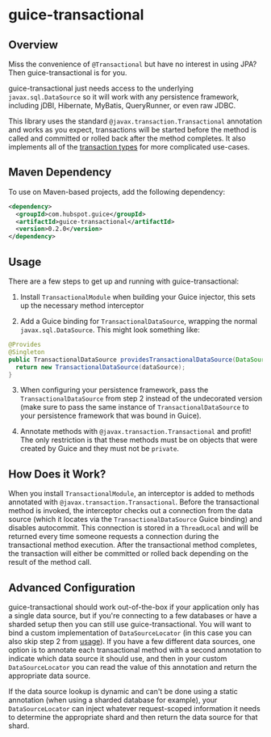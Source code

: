 # guice-transactional

## Overview

Miss the convenience of `@Transactional` but have no interest in using JPA? Then guice-transactional is for you.

guice-transactional just needs access to the underlying `javax.sql.DataSource` so it will work with any persistence framework,
including jDBI, Hibernate, MyBatis, QueryRunner, or even raw JDBC.

This library uses the standard `@javax.transaction.Transactional` annotation and works as you expect, transactions will be
started before the method is called and committed or rolled back after the method completes. It also implements all of the
[transaction types](http://docs.oracle.com/javaee/7/api/javax/transaction/Transactional.TxType.html) for more complicated
use-cases. 

## Maven Dependency

To use on Maven-based projects, add the following dependency:

```xml
<dependency>
  <groupId>com.hubspot.guice</groupId>
  <artifactId>guice-transactional</artifactId>
  <version>0.2.0</version>
</dependency>
```

## Usage

There are a few steps to get up and running with guice-transactional:

1. Install `TransactionalModule` when building your Guice injector, this sets up the necessary method interceptor

2. Add a Guice binding for `TransactionalDataSource`, wrapping the normal `javax.sql.DataSource`. This might look something like:

  ```java
  @Provides
  @Singleton
  public TransactionalDataSource providesTransactionalDataSource(DataSource dataSource) {
    return new TransactionalDataSource(dataSource);
  }
  ```

3. When configuring your persistence framework, pass the `TransactionalDataSource` from step 2 instead of the undecorated
version (make sure to pass the same instance of `TransactionalDataSource` to your persistence framework that was bound in 
Guice).

4. Annotate methods with `@javax.transaction.Transactional` and profit! The only restriction is that these methods must be on
objects that were created by Guice and they must not be `private`.

## How Does it Work?

When you install `TransactionalModule`, an interceptor is added to methods annotated with `@javax.transaction.Transactional`. 
Before the transactional method is invoked, the interceptor checks out a connection from the data source (which it locates via
the `TransactionalDataSource` Guice binding) and disables autocommit. This connection is stored in a `ThreadLocal` and will be
returned every time someone requests a connection during the transactional method execution. After the transactional method
completes, the transaction will either be committed or rolled back depending on the result of the method call.

## Advanced Configuration

guice-transactional should work out-of-the-box if your application only has a single data source, but if you're connecting to
a few databases or have a sharded setup then you can still use guice-transactional. You will want to bind a custom
implementation of `DataSourceLocator` (in this case you can also skip step 2 from [usage](#usage)). If you have a few 
different data sources, one option is to annotate each transactional method with a second annotation to indicate which data
source it should use, and then in your custom `DataSourceLocator` you can read the value of this annotation and return the
appropriate data source. 

If the data source lookup is dynamic and can't be done using a static annotation (when using a sharded database for example),
your `DataSourceLocator` can inject whatever request-scoped information it needs to determine the appropriate shard and then
return the data source for that shard.
